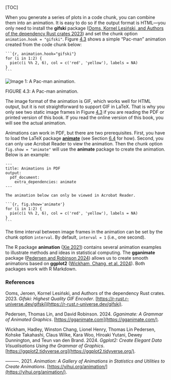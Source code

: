 [TOC]

When you generate a series of plots in a code chunk, you can combine them into an animation. It is easy to do so if the output format is HTML—you only need to install the **gifski** package ([Ooms, Kornel Lesiński, and Authors of the dependency Rust crates 2023](#ref-R-gifski)) and set the chunk option `animation.hook = "gifski"`. Figure [4.3](https://bookdown.org/yihui/rmarkdown-cookbook/animation.html#fig:pacman) shows a simple “Pac-man” animation created from the code chunk below:

    ```{r, animation.hook="gifski"}
    for (i in 1:2) {
      pie(c(i %% 2, 6), col = c('red', 'yellow'), labels = NA)
    }
    ```

![Image 1: A Pac-man animation.](https://bookdown.org/yihui/rmarkdown-cookbook/rmarkdown-cookbook_files/figure-html/pacman-.gif)

FIGURE 4.3: A Pac-man animation.

The image format of the animation is GIF, which works well for HTML output, but it is not straightforward to support GIF in LaTeX. That is why you only see two static image frames in Figure [4.3](https://bookdown.org/yihui/rmarkdown-cookbook/animation.html#fig:pacman) if you are reading the PDF or printed version of this book. If you read the online version of this book, you will see the actual animation.

Animations can work in PDF, but there are two prerequisites. First, you have to load the LaTeX package [**animate**](https://ctan.org/pkg/animate) (see Section [6.4]($Include-Additional-LaTeX-Packages) for how). Second, you can only use Acrobat Reader to view the animation. Then the chunk option `fig.show = "animate"` will use the **animate** package to create the animation. Below is an example:

    ---
    title: Animations in PDF
    output:
      pdf_document:
        extra_dependencies: animate
    ---
    
    The animation below can only be viewed in Acrobat Reader.
    
    ```{r, fig.show='animate'}
    for (i in 1:2) {
      pie(c(i %% 2, 6), col = c('red', 'yellow'), labels = NA)
    }
    ```

The time interval between image frames in the animation can be set by the chunk option `interval`. By default, `interval = 1` (i.e., one second).

The R package **animation** ([Xie 2021](#ref-R-animation)) contains several animation examples to illustrate methods and ideas in statistical computing. The **gganimate** package ([Pedersen and Robinson 2024](#ref-R-gganimate)) allows us to create smooth animations based on **ggplot2** ([Wickham, Chang, et al. 2024](#ref-R-ggplot2)). Both packages work with R Markdown.

### References[](https://bookdown.org/yihui/rmarkdown-cookbook/references.html#references)

Ooms, Jeroen, Kornel Lesiński, and Authors of the dependency Rust crates. 2023. _Gifski: Highest Quality GIF Encoder_. [https://r-rust.r-universe.dev/gifski](https://r-rust.r-universe.dev/gifski).

Pedersen, Thomas Lin, and David Robinson. 2024. _Gganimate: A Grammar of Animated Graphics_. [https://gganimate.com](https://gganimate.com/).

Wickham, Hadley, Winston Chang, Lionel Henry, Thomas Lin Pedersen, Kohske Takahashi, Claus Wilke, Kara Woo, Hiroaki Yutani, Dewey Dunnington, and Teun van den Brand. 2024. _Ggplot2: Create Elegant Data Visualisations Using the Grammar of Graphics_. [https://ggplot2.tidyverse.org](https://ggplot2.tidyverse.org/).

———. 2021. _Animation: A Gallery of Animations in Statistics and Utilities to Create Animations_. [https://yihui.org/animation/](https://yihui.org/animation/).
